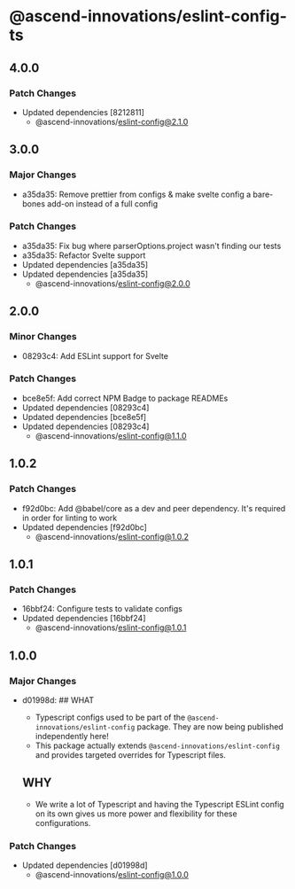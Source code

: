 # @ascend-innovations/eslint-config-ts

## 4.0.0

### Patch Changes

- Updated dependencies [8212811]
  - @ascend-innovations/eslint-config@2.1.0

## 3.0.0

### Major Changes

- a35da35: Remove prettier from configs & make svelte config a bare-bones add-on instead of a full config

### Patch Changes

- a35da35: Fix bug where parserOptions.project wasn't finding our tests
- a35da35: Refactor Svelte support
- Updated dependencies [a35da35]
- Updated dependencies [a35da35]
  - @ascend-innovations/eslint-config@2.0.0

## 2.0.0

### Minor Changes

- 08293c4: Add ESLint support for Svelte

### Patch Changes

- bce8e5f: Add correct NPM Badge to package READMEs
- Updated dependencies [08293c4]
- Updated dependencies [bce8e5f]
- Updated dependencies [08293c4]
  - @ascend-innovations/eslint-config@1.1.0

## 1.0.2

### Patch Changes

- f92d0bc: Add @babel/core as a dev and peer dependency. It's required in order for linting to work
- Updated dependencies [f92d0bc]
  - @ascend-innovations/eslint-config@1.0.2

## 1.0.1

### Patch Changes

- 16bbf24: Configure tests to validate configs
- Updated dependencies [16bbf24]
  - @ascend-innovations/eslint-config@1.0.1

## 1.0.0

### Major Changes

- d01998d: ## WHAT

  - Typescript configs used to be part of the `@ascend-innovations/eslint-config` package. They are now being published independently here!
  - This package actually extends `@ascend-innovations/eslint-config` and provides targeted overrides for Typescript files.

  ## WHY

  - We write a lot of Typescript and having the Typescript ESLint config on its own gives us more power and flexibility for these configurations.

### Patch Changes

- Updated dependencies [d01998d]
  - @ascend-innovations/eslint-config@1.0.0
